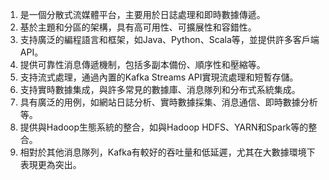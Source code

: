 1. 是一個分散式流媒體平台，主要用於日誌處理和即時數據傳遞。
2. 基於主題和分區的架構，具有高可用性、可擴展性和容錯性。
3. 支持廣泛的編程語言和框架，如Java、Python、Scala等，並提供許多客戶端API。
4. 提供可靠性消息傳遞機制，包括多副本備份、順序性和壓縮等。
5. 支持流式處理，通過內置的Kafka Streams API實現流處理和短暫存儲。
6. 支持實時數據集成，與許多常見的數據庫、消息隊列和分布式系統集成。
7. 具有廣泛的用例，如網站日誌分析、實時數據採集、消息通信、即時數據分析等。
8. 提供與Hadoop生態系統的整合，如與Hadoop HDFS、YARN和Spark等的整合。
9. 相對於其他消息隊列，Kafka有較好的吞吐量和低延遲，尤其在大數據環境下表現更為突出。